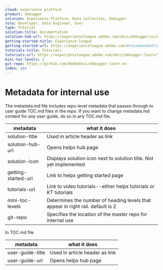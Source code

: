 ```yaml
---
cloud: experience platform
product: debugger
solution: Experience Platform, Data Collection, Debugger
role: Developer, Data Engineer, User
type: Tutorial
solution-title: Documentation
solution-hub-url: https://experienceleague.adobe.com/docs/debugger/using-v2/experience-cloud-debugger.html
getting-started-title: Experience League
getting-started-url: https://experienceleague.adobe.com/#recommended/solutions/experience-platform
tutorials-title: Tutorials
tutorials-url: https://experienceleague.adobe.com/docs/debugger-learn/tutorials/overview.html
mini-toc-levels: 2
git-repo: https://github.com/AdobeDocs/debugger-learn.en
index: yes
---
```


# Metadata for internal use

The metadata.md file includes repo-level metadata that passes through to user guide TOC.md files in the repo. If you want to change metadata.md content for any user guide, do so in any TOC.md file.

| metadata | what it does |
|--- |--- |
| solution-title | Used in article header as link |
| solution-hub-url | Opens helpx hub page |
| solution-icon | Displays solution icon next to solution title. Not yet implemented |
| getting-started-url | Link to helpx getting started page |
| tutorials-url | Link to video tutorials--either helpx tutorials or KT tutorials |
| mini-toc-levels | Determines the number of heading levels that appear in right rail. default is 2 |
| git-repo | Specifies the location of the master repo for internal use |

In TOC.md file

| metadata | what it does |
|--- |--- |
| user-guide-title | Used in article header as link |
| user-guide-url | Opens helpx hub page |
